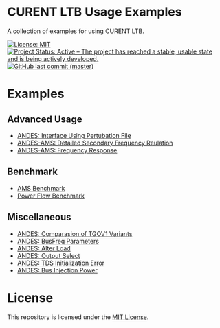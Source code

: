 # CURENT LTB Usage Examples

A collection of examples for using CURENT LTB.

[![License: MIT](https://img.shields.io/badge/License-MIT-yellow.svg)](https://github.com/CURENT/demo/blob/master/LICENSE)
[![Project Status: Active – The project has reached a stable, usable state and is being actively developed.](https://www.repostatus.org/badges/latest/active.svg)](https://www.repostatus.org/#active)
[![GitHub last commit (master)](https://img.shields.io/github/last-commit/CURENT/demo/master?label=last%20commit%20to%20master)](https://github.com/CURENT/demo/commits/master/)

# Examples

## Advanced Usage

- [ANDES: Interface Using Pertubation File](./demo/interface_andes/interface_andes.ipynb)
- [ANDES-AMS: Detailed Secondary Frequency Reulation](https://ltb.readthedocs.io/projects/ams/en/stable/_examples/demo/demo_AGC.html)
- [ANDES-AMS: Frequency Response](./demo/freq_response/freq_response.ipynb)

## Benchmark

- [AMS Benchmark](./demo/ams_benchmark/plot/bench_plot.ipynb)
- [Power Flow Benchmark](demo/pflow_benchmark/bench_pflow.ipynb)

## Miscellaneous

- [ANDES: Comparasion of TGOV1 Variants](./demo/TGOV1/TGOV1_variants.ipynb)
- [ANDES: BusFreq Parameters](./demo/misc/busfreq.ipynb)
- [ANDES: Alter Load](./demo/misc/alter_load.ipynb)
- [ANDES: Output Select](./demo/misc/output_select.ipynb)
- [ANDES: TDS Initialization Error](./demo/misc/andes_tds_init.ipynb)
- [ANDES: Bus Injection Power](./demo/misc/andes_bus_injection.ipynb)

# License

This repository is licensed under the [MIT License](./LICENSE).
